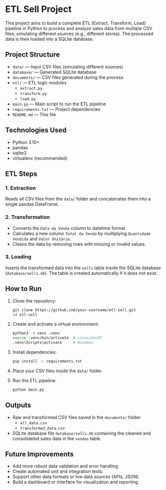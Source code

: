 # ETL Sell Project

This project aims to build a complete ETL (Extract, Transform, Load) pipeline in Python to process and analyze sales data from multiple CSV files, simulating different sources (e.g., different stores). The processed data is then loaded into a SQLite database.

## Project Structure

- `data/` — Input CSV files (simulating different sources)
- `database/` — Generated SQLite database
- `documents/` — CSV files generated during the process
- `etl/` — ETL logic modules
  - `extract.py`
  - `transform.py`
  - `load.py`
- `main.py` — Main script to run the ETL pipeline
- `requirements.txt` — Project dependencies
- `README.md` — This file

## Technologies Used

- Python 3.10+
- pandas
- sqlite3
- virtualenv (recommended)

## ETL Steps

### 1. Extraction

Reads all CSV files from the `data/` folder and concatenates them into a single pandas DataFrame.

### 2. Transformation

- Converts the `Data da Venda` column to datetime format.
- Calculates a new column `Total da Venda` by multiplying `Quantidade Vendida` and `Valor Unitário`.
- Cleans the data by removing rows with missing or invalid values.

### 3. Loading

Inserts the transformed data into the `sells` table inside the SQLite database (`database/sells.db`). The table is created automatically if it does not exist.

## How to Run

1. Clone the repository:

    ```bash
    git clone https://github.com/your-username/etl-sell.git
    cd etl-sell
    ```

2. Create and activate a virtual environment:

    ```bash
    python3 -m venv .venv
    source .venv/bin/activate  # Linux/macOS
    .venv\Scripts\activate     # Windows
    ```

3. Install dependencies:

    ```bash
    pip install -r requirements.txt
    ```

4. Place your CSV files inside the `data/` folder.

5. Run the ETL pipeline:

    ```bash
    python main.py
    ```

## Outputs

- Raw and transformed CSV files saved in the `documents/` folder:
  - `all_data.csv`
  - `transformed_data.csv`
- SQLite database file `database/sells.db` containing the cleaned and consolidated sales data in the `vendas` table.

## Future Improvements

- Add more robust data validation and error handling.
- Create automated unit and integration tests.
- Support other data formats or live data sources (APIs, JSON).
- Build a dashboard or interface for visualization and reporting.
